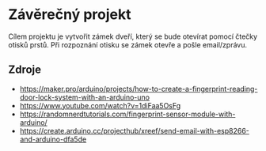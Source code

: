 # Závěrečný projekt

Cílem projektu je vytvořit zámek dveří, který se bude otevírat pomocí čtečky otisků prstů. Při rozpoznání otisku se zámek otevře a pošle email/zprávu.

## Zdroje
- https://maker.pro/arduino/projects/how-to-create-a-fingerprint-reading-door-lock-system-with-an-arduino-uno
- https://www.youtube.com/watch?v=1diFaa5OsFg
- https://randomnerdtutorials.com/fingerprint-sensor-module-with-arduino/
- https://create.arduino.cc/projecthub/xreef/send-email-with-esp8266-and-arduino-dfa5de
